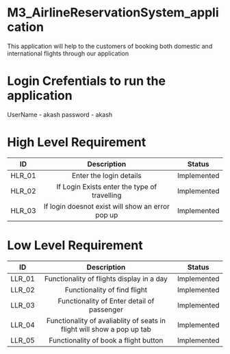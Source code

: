 # M3_AirlineReservationSystem_application
This application will help to the customers of booking both domestic and international flights through our application

# Login Crefentials to run the application
UserName - akash
password - akash

# High Level Requirement 
|ID|Description|Status|
|:--:|:--:|:--:|
|HLR_01|Enter the login details|Implemented| 
|HLR_02|If Login Exists enter the type of travelling|Implemented| 
|HLR_03|If login doesnot exist will show an error pop up|Implemented| 

# Low Level Requirement 
|ID|Description|Status|
|:--:|:--:|:--:|
|LLR_01|Functionality of flights display in a day|Implemented|
|LLR_02|Functionality of find flight|Implemented|
|LLR_03|Functionality of Enter detail of passenger|Implemented|
|LLR_04|Functionality of avaliablity of seats in flight will show a pop up tab|Implemented|
|LLR_05|Functionality of book a flight button|Implemented|


